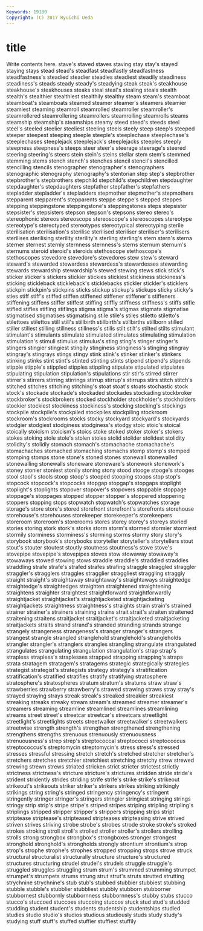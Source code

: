 ```yaml
---
Keywords: 19180 
Copyright: (C) 2017 Ryuichi Ueda
---
```


# title

Write contents here.
stave's staved staves staving stay stay's stayed staying stays stead
stead's steadfast steadfastly steadfastness steadfastness's steadied steadier steadies steadiest steadily
steadiness steadiness's steads steady steady's steadying steak steak's steakhouse steakhouse's
steakhouses steaks steal steal's stealing steals stealth stealth's stealthier stealthiest
stealthily stealthy steam steam's steamboat steamboat's steamboats steamed steamer steamer's
steamers steamier steamiest steaming steamroll steamrolled steamroller steamroller's steamrollered steamrollering
steamrollers steamrolling steamrolls steams steamship steamship's steamships steamy steed steed's
steeds steel steel's steeled steelier steeliest steeling steels steely steep
steep's steeped steeper steepest steeping steeple steeple's steeplechase steeplechase's steeplechases
steeplejack steeplejack's steeplejacks steeples steeply steepness steepness's steeps steer steer's
steerage steerage's steered steering steering's steers stein stein's steins stellar
stem stem's stemmed stemming stems stench stench's stenches stencil stencil's
stencilled stencilling stencils stenographer stenographer's stenographers stenographic stenography stenography's stentorian
step step's stepbrother stepbrother's stepbrothers stepchild stepchild's stepchildren stepdaughter stepdaughter's
stepdaughters stepfather stepfather's stepfathers stepladder stepladder's stepladders stepmother stepmother's stepmothers
stepparent stepparent's stepparents steppe steppe's stepped steppes stepping steppingstone steppingstone's
steppingstones steps stepsister stepsister's stepsisters stepson stepson's stepsons stereo stereo's
stereophonic stereos stereoscope stereoscope's stereoscopes stereotype stereotype's stereotyped stereotypes stereotypical
stereotyping sterile sterilisation sterilisation's sterilise sterilised steriliser steriliser's sterilisers sterilises
sterilising sterility sterility's sterling sterling's stern stern's sterna sterner sternest
sternly sternness sternness's sterns sternum sternum's sternums steroid steroid's steroids
stethoscope stethoscope's stethoscopes stevedore stevedore's stevedores stew stew's steward steward's
stewarded stewardess stewardess's stewardesses stewarding stewards stewardship stewardship's stewed stewing
stews stick stick's sticker sticker's stickers stickier stickies stickiest stickiness
stickiness's sticking stickleback stickleback's sticklebacks stickler stickler's sticklers stickpin stickpin's
stickpins sticks stickup stickup's stickups sticky sticky's sties stiff stiff's
stiffed stiffen stiffened stiffener stiffener's stiffeners stiffening stiffens stiffer stiffest
stiffing stiffly stiffness stiffness's stiffs stifle stifled stifles stifling stiflings
stigma stigma's stigmas stigmata stigmatise stigmatised stigmatises stigmatising stile stile's
stiles stiletto stiletto's stilettoes stilettos still still's stillbirth stillbirth's stillbirths
stillborn stilled stiller stillest stilling stillness stillness's stills stilt stilt's
stilted stilts stimulant stimulant's stimulants stimulate stimulated stimulates stimulating stimulation
stimulation's stimuli stimulus stimulus's sting sting's stinger stinger's stingers stingier
stingiest stingily stinginess stinginess's stinging stingray stingray's stingrays stings stingy
stink stink's stinker stinker's stinkers stinking stinks stint stint's stinted
stinting stints stipend stipend's stipends stipple stipple's stippled stipples stippling
stipulate stipulated stipulates stipulating stipulation stipulation's stipulations stir stir's stirred
stirrer stirrer's stirrers stirring stirrings stirrup stirrup's stirrups stirs stitch
stitch's stitched stitches stitching stitching's stoat stoat's stoats stochastic stock
stock's stockade stockade's stockaded stockades stockading stockbroker stockbroker's stockbrokers stocked
stockholder stockholder's stockholders stockier stockiest stockiness stockiness's stocking stocking's stockings
stockpile stockpile's stockpiled stockpiles stockpiling stockroom stockroom's stockrooms stocks stocky
stockyard stockyard's stockyards stodgier stodgiest stodginess stodginess's stodgy stoic stoic's
stoical stoically stoicism stoicism's stoics stoke stoked stoker stoker's stokers
stokes stoking stole stole's stolen stoles stolid stolider stolidest stolidity
stolidity's stolidly stomach stomach's stomachache stomachache's stomachaches stomached stomaching stomachs
stomp stomp's stomped stomping stomps stone stone's stoned stones stonewall
stonewalled stonewalling stonewalls stoneware stoneware's stonework stonework's stoney stonier stoniest
stonily stoning stony stood stooge stooge's stooges stool stool's stools
stoop stoop's stooped stooping stoops stop stop's stopcock stopcock's stopcocks
stopgap stopgap's stopgaps stoplight stoplight's stoplights stopover stopover's stopovers stoppable
stoppage stoppage's stoppages stopped stopper stopper's stoppered stoppering stoppers stopping
stops stopwatch stopwatch's stopwatches storage storage's store store's stored storefront
storefront's storefronts storehouse storehouse's storehouses storekeeper storekeeper's storekeepers storeroom storeroom's
storerooms stores storey storey's storeys storied stories storing stork stork's
storks storm storm's stormed stormier stormiest stormily storminess storminess's storming
storms stormy story story's storybook storybook's storybooks storyteller storyteller's storytellers
stout stout's stouter stoutest stoutly stoutness stoutness's stove stove's stovepipe
stovepipe's stovepipes stoves stow stowaway stowaway's stowaways stowed stowing stows
straddle straddle's straddled straddles straddling strafe strafe's strafed strafes strafing
straggle straggled straggler straggler's stragglers straggles stragglier straggliest straggling straggly
straight straight's straightaway straightaway's straightaways straightedge straightedge's straightedges straighten straightened
straightening straightens straighter straightest straightforward straightforwardly straightjacket straightjacket's straightjacketed straightjacketing
straightjackets straightness straightness's straights strain strain's strained strainer strainer's strainers
straining strains strait strait's straiten straitened straitening straitens straitjacket straitjacket's
straitjacketed straitjacketing straitjackets straits strand strand's stranded stranding strands strange
strangely strangeness strangeness's stranger stranger's strangers strangest strangle strangled stranglehold
stranglehold's strangleholds strangler strangler's stranglers strangles strangling strangulate strangulated strangulates
strangulating strangulation strangulation's strap strap's strapless strapless's straplesses strapped strapping
strapping's straps strata stratagem stratagem's stratagems strategic strategically strategies strategist
strategist's strategists strategy strategy's stratification stratification's stratified stratifies stratify stratifying
stratosphere stratosphere's stratospheres stratum stratum's stratums straw straw's strawberries strawberry
strawberry's strawed strawing straws stray stray's strayed straying strays streak
streak's streaked streakier streakiest streaking streaks streaky stream stream's streamed
streamer streamer's streamers streaming streamline streamlined streamlines streamlining streams street
street's streetcar streetcar's streetcars streetlight streetlight's streetlights streets streetwalker streetwalker's
streetwalkers streetwise strength strength's strengthen strengthened strengthening strengthens strengths strenuous
strenuously strenuousness strenuousness's strep strep's streptococcal streptococci streptococcus streptococcus's streptomycin
streptomycin's stress stress's stressed stresses stressful stressing stretch stretch's stretched
stretcher stretcher's stretchers stretches stretchier stretchiest stretching stretchy strew strewed
strewing strewn strews striated stricken strict stricter strictest strictly strictness
strictness's stricture stricture's strictures stridden stride stride's strident stridently strides
striding strife strife's strike strike's strikeout strikeout's strikeouts striker striker's
strikers strikes striking strikingly strikings string string's stringed stringency stringency's
stringent stringently stringer stringer's stringers stringier stringiest stringing strings stringy
strip strip's stripe stripe's striped stripes striping stripling stripling's striplings
stripped stripper stripper's strippers stripping strips stript striptease striptease's stripteased
stripteases stripteasing strive strived striven strives striving strobe strobe's strobes
strode stroke stroke's stroked strokes stroking stroll stroll's strolled stroller
stroller's strollers strolling strolls strong strongbox strongbox's strongboxes stronger strongest
stronghold stronghold's strongholds strongly strontium strontium's strop strop's strophe strophe's
strophes stropped stropping strops strove struck structural structuralist structurally structure
structure's structured structures structuring strudel strudel's strudels struggle struggle's struggled
struggles struggling strum strum's strummed strumming strumpet strumpet's strumpets strums
strung strut strut's struts strutted strutting strychnine strychnine's stub stub's
stubbed stubbier stubbiest stubbing stubble stubble's stubblier stubbliest stubbly stubborn
stubborner stubbornest stubbornly stubbornness stubbornness's stubby stubs stucco stucco's stuccoed
stuccoes stuccoing stuccos stuck stud stud's studded studding student student's
students studentship studentships studied studies studio studio's studios studious studiously
studs study study's studying stuff stuff's stuffed stuffier stuffiest stuffily

